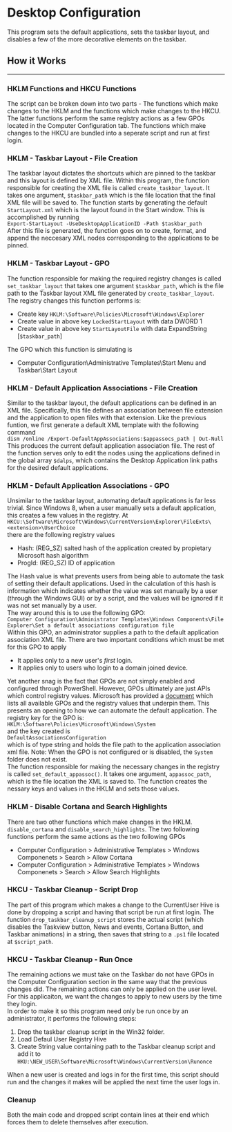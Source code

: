 # Desktop Configuration
This program sets the default applications, sets the taskbar layout, and disables a few of the more 
decorative elements on the taskbar. 

## How it Works
---
### HKLM Functions and HKCU Functions
The script can be broken down into two parts - The functions which make changes to the HKLM and the functions which make changes to the HKCU. The latter functions perform the same registry actions as a few GPOs located in the Computer Configuration tab. The functions which make changes to the HKCU are bundled into a seperate script and run at first login. 

### HKLM - Taskbar Layout - File Creation
The taskbar layout dictates the shortcuts which are pinned to the taskbar and this layout is defined by XML file. Within this program, the function responsible for creating the XML file is called `create_taskbar_layout`. It takes one argument, `$taskbar_path` which is the file location that the final XML file will be saved to. The function starts by generating the default `StartLayout.xml` which is the layout found in the Start window. This is accomplished by running   
`Export-StartLayout -UseDesktopApplicationID -Path $taskbar_path`  
After this file is generated, the function goes on to create, format, and append the neccesary XML nodes corresponding to the applications to be pinned.

### HKLM - Taskbar Layout - GPO
The function responsible for making the required registry changes is called `set_taskbar_layout` that takes one argument `$taskbar_path`, which is the file path to the Taskbar layout XML file generated by `create_taskbar_layout`. The registry changes this function performs is:
* Create key `HKLM:\Software\Policies\Microsoft\Windows\Explorer`
* Create value in above key `LockedStartLayout` with data DWORD 1
* Create value in above key `StartLayoutFile` with data ExpandString [`$taskbar_path`]  

The GPO which this function is simulating is
* Computer Configuration\Administrative Templates\Start Menu and Taskbar\Start Layout

### HKLM - Default Application Associations - File Creation
Similar to the taskbar layout, the default applications can be defined in an XML file. Specifically, this file defines an association between file extension and the application to open files with that extension. Like the previous funtion, we first generate a default XML template with the following command  
`dism /online /Export-DefaultAppAssociations:$appassocs_path | Out-Null`  
This produces the current default application association file. The rest of the function serves only to edit the nodes using the applications defined in the global array `$dalps`, which contains the Desktop Application link paths for the desired default applications. 

### HKLM - Default Application Associations - GPO
Unsimilar to the taskbar layout, automating default applications is far less trivial. Since Windows 8, when a user manually sets a default application, this creates a few values in the registry. At  
`HKCU:\Software\Microsoft\Windows\CurrentVersion\Explorer\FileExts\<extension>\UserChoice`  
there are the following registry values
* Hash: (REG_SZ) salted hash of the application created by propietary Microsoft hash algorithm
* ProgId: (REG_SZ) ID of application  


The Hash value is what prevents users from being able to automate the task of setting their default applications. Used in the calculation of this hash is information which indicates whether the value was set manually by a user (through the Windows GUI) or by a script, and the values will be ignored if it was not set manually by a user.   
The way around this is to use the following GPO:  
`Computer Configuration\Administrator Templates\Windows Components\File Explorer\Set a default associations configuration file`  
Within this GPO, an administrator supplies a path to the default application association XML file. There are two important conditions which must be met for this GPO to apply
* It applies only to a new user's *first* login.
* It applies only to users who login to a domain joined device.  

Yet another snag is the fact that GPOs are not simply enabled and configured through PowerShell. However, GPOs ultimately are just APIs which control registry values. Microsoft has provided a [document](https://www.microsoft.com/en-us/download/details.aspx?id=25250) which lists all available GPOs and the registry values that underpin them. This presents an opening to how we can automate the default application. The registry key for the GPO is:  
`HKLM:\Software\Policies\Microsoft\Windows\System`  
and the key created is  
`DefaultAssociationsConfiguration`  
which is of type string and holds the file path to the application association xml file. Note: When the GPO is not configured or is disabled, the `System` folder does not exist.  
The function responsible for making the necessary changes in the registry is called `set_default_appassoc()`. It takes one argument, `appassoc_path`, which is the file location the XML is saved to. The function creates the nessary keys and values in the HKLM and sets those values.

### HKLM - Disable Cortana and Search Highlights
There are two other functions which make changes in the HKLM. `disable_cortana` and `disable_search_highlights`. The two following functions perform the same actions as the two following GPOs 
* Computer Configuration > Administrative Templates > Windows Componenets > Search > Allow Cortana
* Computer Configuration > Administrative Templates > Windows Componenets > Search > Allow Search Highlights  

### HKCU - Taskbar Cleanup - Script Drop
The part of this program which makes a change to the CurrentUser Hive is done by dropping a script and having that script be run at first login. The function `drop_taskbar_cleanup_script` stores the actual script (which disables the Taskview button, News and events, Cortana Button, and Taskbar animations) in a string, then saves that string to a `.ps1` file located at `$script_path`.

### HKCU - Taskbar Cleanup - Run Once
The remaining actions we must take on the Taskbar do not have GPOs in the Computer Configuration section in the same way that the previous changes did. The remaining actions can only be applied on the user level. For this applicaiton, we want the changes to apply to new users by the time they login.  
In order to make it so this program need only be run once by an administrator, it performs the following steps:
1. Drop the taskbar cleanup script in the Win32 folder.
2. Load Defaul User Registry Hive
3. Create String value containing path to the Taskbar cleanup script and add it to  
`HKU:\NEW_USER\Software\Microsoft\Windows\CurrentVersion\Runonce`

When a new user is created and logs in for the first time, this script should run and the changes it makes will be applied the next time the user logs in. 

### Cleanup
Both the main code and dropped script contain lines at their end which forces them to delete themselves after execution. 

